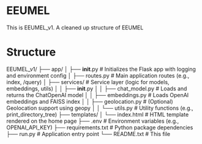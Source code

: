 # EEUMEL

This is EEUMEL_v1. A cleaned up structure of EEUMEL

# Structure

EEUMEL_v1/
├── app/
│   ├── __init__.py              # Initializes the Flask app with logging and environment config
│   ├── routes.py                # Main application routes (e.g., index, /query)
│   ├── services/                # Service layer (logic for models, embeddings, utils)
│   │   ├── __init__.py
│   │   ├── chat_model.py        # Loads and returns the ChatOpenAI model
│   │   ├── embeddings.py        # Loads OpenAI embeddings and FAISS index
│   │   ├── geolocation.py       # (Optional) Geolocation support using geopy
│   │   └── utils.py             # Utility functions (e.g., print_directory_tree)
├── templates/
│   └── index.html               # HTML template rendered on the home page
├── .env                         # Environment variables (e.g., OPENAI_API_KEY)
├── requirements.txt             # Python package dependencies
├── run.py                       # Application entry point
└── README.txt                   # This file
